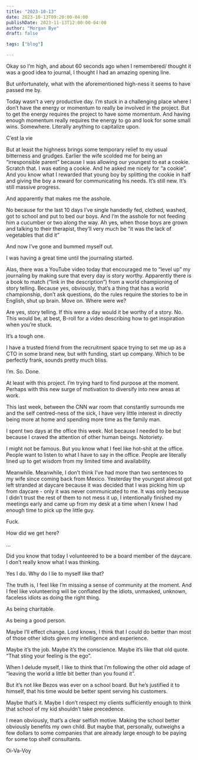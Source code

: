 ```yaml
---
title: "2023-10-13"
date: 2023-10-13T09:20:00-04:00
publishDate: 2023-11-13T12:00:00-04:00
author: "Morgan Bye"
draft: false

tags: ["blog"]

---
```


Okay so I’m high, and about 60 seconds ago when I remembered/ thought it was a good idea to journal, I thought I had an amazing opening line.

But unfortunately, what with the aforementioned high-ness it seems to have passed me by.

Today wasn’t a very productive day. I’m stuck in a challenging place where I don’t have the energy or momentum to really be involved in the project. But to get the energy requires the project to have some momentum. And having enough momentum really requires the energy to go and look for some small wins. Somewhere. Literally anything to capitalize upon.

C’est la vie

But at least the highness brings some temporary relief to my usual bitterness and grudges. Earlier the wife scolded me for being an “irresponsible parent” because I was allowing our youngest to eat a cookie. Scratch that. I was eating a cookie. And he asked me nicely for “a cookie”. And you know what I rewarded that young boy by splitting the cookie in half and giving the boy a reward for communicating his needs. It’s still new. It’s still massive progress.

And apparently that makes me the asshole.

No because for the last 10 days I’ve single handedly fed, clothed, washed, got to school and put to bed our boys. And I’m the asshole for not feeding him a cucumber or two along the way. Ah yes, when those boys are grown and talking to their therapist, they’ll very much be “it was the lack of vegetables that did it”

And now I’ve gone and bummed myself out.

I was having a great time until the journaling started.

Alas, there was a YouTube video today that encouraged me to “level up” my journaling by making sure that every day is story worthy. Apparently there is a book to match (“link in the description”) from a world championing of story telling. Because yes, obviously, that’s a thing that has a world championship, don’t ask questions, do the rules require the stories to be in English, shut up brain. Move on. Where were we?

Are yes, story telling. If this were a day would it be worthy of a story. No. This would be, at best, B-roll for a video describing how to get inspiration when you’re stuck.

It’s a tough one.

I have a trusted friend from the recruitment space trying to set me up as a CTO in some brand new, but with funding, start up company. Which to be perfectly frank, sounds pretty much bliss.

I’m. So. Done.

At least with this project. I’m trying hard to find purpose at the moment. Perhaps with this new surge of motivation to diversify into new areas at work.

This last week, between the CNN war room that constantly surrounds me and the self centred-ness of the sick, I have very little interest in directly being more at home and spending more time as the family man.

I spent two days at the office this week. Not because I needed to be but because I craved the attention of other human beings. Notoriety.

I might not be famous. But you know what I feel like hot-shit at the office. People want to listen to what I have to say in the office. People are literally lined up to get wisdom from my limited time and availability.

Meanwhile.  Meanwhile, I don’t think I’ve had more than two sentences to my wife since coming back from Mexico. Yesterday the youngest almost got left stranded at daycare because it was decided that I was picking him up from daycare - only it was never communicated to me. It was only because I didn’t trust the rest of them to not mess it up, I intentionally finished my meetings early and came up from my desk at a time when I knew I had enough time to pick up the little guy.

Fuck.

How did we get here?

…

Did you know that today I volunteered to be a board member of the daycare. I don’t really know what I was thinking.

Yes I do. Why do I lie to myself like that?

The truth is, I feel like I’m missing a sense of community at the moment. And I feel like volunteering will be conflated by the idiots, unmasked, unknown, faceless idiots as doing the right thing.

As being charitable.

As being a good person.

Maybe I’ll effect change. Lord knows, I think that I could do better than most of those other idiots given my intelligence and experience.

Maybe it’s the job. Maybe it’s the conscience. Maybe it’s like that old quote. “That sting your feeling is the ego”.

When I delude myself, I like to think that I’m following the other old adage of “leaving the world a little bit better than you found it”.

But it’s not like Bezos was ever on a school board. But he’s justified it to himself, that his time would be better spent serving his customers.

Maybe that’s it. Maybe I don’t respect my clients sufficiently enough to think that school of my kid shouldn’t take precedence.

I mean obviously, that’s a clear selfish motive. Making the school better obviously benefits my own child. But maybe that, personally, outweighs a few dollars to some companies that are already large enough to be paying for some top shelf consultants.

Oi-Va-Voy

